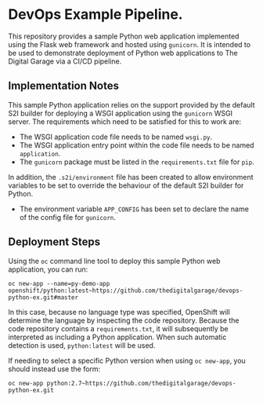 # DevOps Example Pipeline.

This repository provides a sample Python web application implemented using the Flask web framework and hosted using ``gunicorn``. It is intended to be used to demonstrate deployment of Python web applications to The Digital Garage via a CI/CD pipeline.

## Implementation Notes

This sample Python application relies on the support provided by the default S2I builder for deploying a WSGI application using the ``gunicorn`` WSGI server. The requirements which need to be satisfied for this to work are:

* The WSGI application code file needs to be named ``wsgi.py``.
* The WSGI application entry point within the code file needs to be named ``application``.
* The ``gunicorn`` package must be listed in the ``requirements.txt`` file for ``pip``.

In addition, the ``.s2i/environment`` file has been created to allow environment variables to be set to override the behaviour of the default S2I builder for Python.

* The environment variable ``APP_CONFIG`` has been set to declare the name of the config file for ``gunicorn``.

## Deployment Steps

Using the ``oc`` command line tool to deploy this sample Python web application, you can run:

```
oc new-app --name=py-demo-app openshift/python:latest~https://github.com/thedigitalgarage/devops-python-ex.git#master
```

In this case, because no language type was specified, OpenShift will determine the language by inspecting the code repository. Because the code repository contains a ``requirements.txt``, it will subsequently be interpreted as including a Python application. When such automatic detection is used, ``python:latest`` will be used.

If needing to select a specific Python version when using ``oc new-app``, you should instead use the form:

```
oc new-app python:2.7~https://github.com/thedigitalgarage/devops-python-ex.git
```
